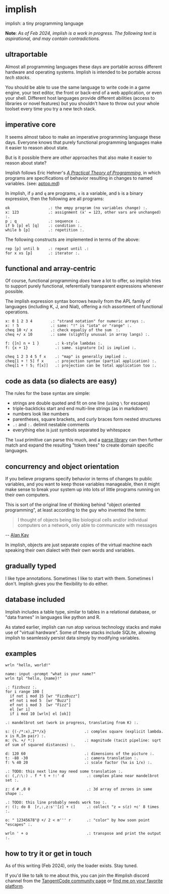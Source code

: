 # implish
implish: a tiny programming language

**Note**: *As of Feb 2024, implish is a work in progress. The following text is aspirational, and may contain contradictions.*
## ultraportable

Almost all programming languages these days are portable across different hardware and operating systems. Implish is intended to be portable across *tech stacks*.

You should be able to use the same language to write code in a game engine, your text editor,  the front or back-end of a web application, or even your shell. Different host languages provide different abilities (access to libraries or novel features) but you shouldn't have to throw out your whole toolset every time you try a new tech stack.

## imperative core

It seems almost taboo to make an imperative programming language these days. Everyone knows that purely functional programming languages make it easier to reason about state.

But is it possible there are *other* approaches that also make it easier to reason about state?

Implish follows Eric Hehner's *[A Practical Theory of Programming](https://www.cs.toronto.edu/~hehner/aPToP/)*, in which programs are specifications of behavior resulting in changes to named variables. (see: [aptop.md](docs/aptop.md))

In implish, if `p` and `q` are programs, `x` is a variable,  and `b` is a binary expression, then the following are all programs:

```implish
ok                 .: the empy program (no variables change) :.
x: 123             .: assignment (x' = 123, other vars are unchanged) :.
p ; q              .: sequence :.
if b [p] el [q]    .: condition :.
while b [p]        .: repetition :.
```

The following constructs are implemented in terms of the above:

```implish
rep [p] until b    .: repeat until .:
for x xs [p]       .: iterator :.
```

## functional and array-centric

Of course, functional programming *does* have a lot to offer, so implish tries to support purely functional, referentially transparent expressions whenever possible.

The implish expression syntax borrows heavily from the APL family of languages (including K, J, and Nial), offering a rich assortment of  functional operations.

```implish
x: 0 1 2 3 4        .: "strand notation" for numeric arrays :.
x: ! 5              .: same: "!" is "iota" or "range" :.
cheq 10 +/ x        .: check equaliy of the sum  :.
cheq +/ x 10        .: same (slightly unusual in array langs) :.
```

```implish
f: {[n] n + 1 }       .: k-style lambdas :.
f: {x + 1}            .: same. signature [x] is implied :.

cheq 1 2 3 4 5 f x    .: "map" is generally implied :.
cheq[1 + ! 5] f x     .: projection syntax (partial application) :.
cheq[1 + ! 5; f[x]]   .: projection can be total application too :.
```

## code as data (so dialects are easy)

The rules for the base syntax are simple:

- strings are double quoted and fit on one line (using `\` for escapes)
- triple-backticks start and end multi-line strings (as in markdown)
- numbers look like numbers
- parentheses, square brackets, and curly braces form nested structures
- `.:` and `:.` delimit nestable comments
- everything else is just symbols separated by whitespace

The `load` primitive can parse this much, and a [parse library](docs/parse) can then further match and expand the resulting "token trees" to create domain specific languages.

## concurrency and object orientation

If you believe programs specify behavior in terms of changes to public variables, and you want to keep those variables manageable, then it might make sense to break your system up into lots of little programs running on their own computers.

This is sort of the original line of thinking behind "object oriented programming", at least according to the guy who invented the term:

> I thought of objects being like biological cells and/or individual computers on a network, only able to communicate with messages

-- [Alan Kay](http://userpage.fu-berlin.de/~ram/pub/pub_jf47ht81Ht/doc_kay_oop_en)

In implish, objects are just separate copies of the virtual machine each speaking their own dialect with their own words and variables.

## gradually typed

I like type annotations. Sometimes I like to start with them. Sometimes I don't. Implish gives you the flexibility to do either.

## database included

Implish includes a table type, similar to tables in a relational database, or "data frames" in languages like python and R.

As stated earlier, implish can run atop various technology stacks and make use of "virtual hardware".  Some of these stacks include SQLite, allowing implish to seamlessly persist data simply by modifying variables.

## examples

```implish
wrln "hello, world!"
```

```implish
name: input -prompt "what is your name?"
wrln tpl "hello, {name}!"
```

```implish
.: fizzbuzz :.
for i range 100 [
  if not i mod 15 [wr "FizzBuzz"]
  ef not i mod 5  [wr "Buzz"]
  ef not i mod 3  [wr "Fizz"]
  el [wr i]
  if i mod 10 [wrln] el [ok]]
```

```implish
.: mandelbrot set (work in progress, translating from K) :.

s: {(-/*:x),2**/x}                 .: complex square (explicit lambda. x is R,Im pair) :.
m: (%. +/ *:)                      .: magnitude (tacit pipeline: sqrt of sum of squared distances) :.

d: 120 60                          .: dimensions of the picture :.
t: -88 -30                         .: camera translation :.
f: % 40 20                         .: scale factor (%x is 1/x) :.

.: TODO: this next line may need some translation :.
c: (,/:\:) . f * t + !:' d          .: complex plane near mandelbrot set :.

z: d # ,0 0                         .: 3d array of zeroes in same shape :.

.: TODO: this line probably needs work too :.
r: (); do 8  [r,:,z:s''[z] + c]     .: collect "z = s(z) +c' 8 times :.

o: " 12345678"@ +/ 2 < m''' r       .: "color" by how soon point "escapes" :.

wrln ' + o                          .: transpose and print the output :.
```

## how to try it or get in touch

As of this writing (Feb 2024), only the loader exists. Stay tuned.

If you'd like to talk to me about this, you can join the #implish discord channel from the  [TangentCode community page](https://tangentcode.com/community) or [find me on your favorite platform](http://tangentstorm.com/).
